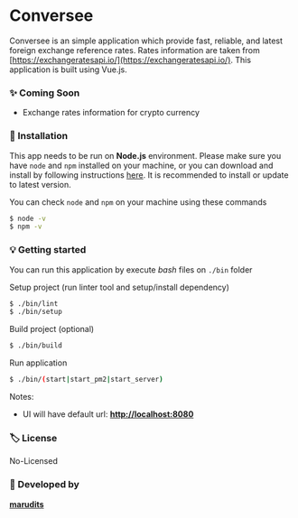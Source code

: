 # Conversee

Conversee is an simple application which provide fast, reliable, and latest foreign exchange reference rates. Rates information are taken from [https://exchangeratesapi.io/](https://exchangeratesapi.io/). This application is built using Vue.js.

### :sparkles: Coming Soon
- Exchange rates information for crypto currency

### :checkered_flag: Installation

This app needs to be run on **Node.js** environment. Please make sure you have `node` and `npm` installed on your machine, or you can download and install by following instructions [here](https://docs.npmjs.com/downloading-and-installing-node-js-and-npm). It is recommended to install or update to latest version.

You can check `node` and `npm` on your machine using these commands

```sh
$ node -v
$ npm -v
```

### :bulb: Getting started

You can run this application by execute *bash* files on `./bin` folder

Setup project (run linter tool and setup/install dependency)
```sh
$ ./bin/lint
$ ./bin/setup
```

Build project (optional)
```sh
$ ./bin/build
```

Run application
```sh
$ ./bin/(start|start_pm2|start_server)
```

Notes:
- UI will have default url: [**http://localhost:8080**](http://localhost:8080)

### :label: License
No-Licensed

### :robot: Developed by
[**marudits**](mailto:marudits@gmail.com)